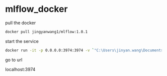 # mlflow_docker

pull the docker

```bash
docker pull jingyanwang1/mlflow:1.0.1
```

start the service

```bash
docker run -it -p 0.0.0.0:3974:3974 -v `"C:\Users\jinyan.wang\Documents\GitHub\mlflow_docker`":/data jingyanwang1/mlflow:1.0.1 
```

go to url 

localhost:3974

